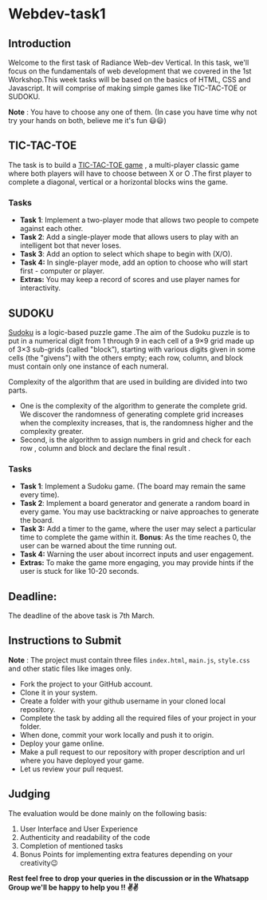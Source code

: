 # Webdev-task1

## Introduction
Welcome to the first task of Radiance Web-dev Vertical. In this task, we'll focus on the fundamentals of web development that we covered in the 1st Workshop.This week tasks will be based on the basics of HTML, CSS and Javascript. It will comprise of making simple games like TIC-TAC-TOE or SUDOKU. 

**Note** : You have to choose any one of them. (In case you have time why not try your hands on both, believe me it's fun 😃😃) 

## TIC-TAC-TOE

The task is to build a [TIC-TAC-TOE game](https://playtictactoe.org/) , a multi-player classic game where both players will have to choose between X or O .The first player to complete a diagonal, vertical or a horizontal blocks wins the game.

### Tasks

- **Task 1**: Implement a two-player mode that allows two people to compete against each other.
- **Task 2**: Add a single-player mode that allows users to play with an intelligent bot that never loses.
- **Task 3**: Add an option to select which shape to begin with (X/O).
- **Task 4:** In single-player mode, add an option to choose who will start first - computer or player.
- **Extras:** You may keep a record of scores and use player names for interactivity.


## SUDOKU

[Sudoku](https://sudoku.com/) is a logic-based puzzle game .The aim of the Sudoku puzzle is to put in a numerical digit from 1 through 9 in each
cell of a 9×9 grid made up of 3×3 sub-grids (called "block”), starting with various digits given in some cells (the "givens") with the others empty; each row, column, and block must contain only one instance of each numeral.

Complexity of the algorithm that are used in building are divided into two parts.
- One is the complexity of the algorithm to generate the complete grid. We discover the randomness of generating complete grid increases when the complexity increases, that is, the randomness higher and the complexity greater.
- Second, is the algorithm to assign numbers in grid and check for each row , column and block and declare the final result .

### Tasks

- **Task 1**: Implement a Sudoku game. (The board may remain the same every time).
- **Task 2**: Implement a board generator and generate a random board in every game. You may use backtracking or naive approaches to generate the board.
- **Task 3:** Add a timer to the game, where the user may select a particular time to complete the game within it. **Bonus**: As the time reaches 0, the user can be warned about the time running out.
- **Task 4:** Warning the user about incorrect inputs and user engagement.
- **Extras:** To make the game more engaging, you may provide hints if the user is stuck for like 10-20 seconds.

## Deadline:
The deadline of the above task is 7th March.

## Instructions to Submit

**Note** : The project must contain three files `index.html`, `main.js`, `style.css` and other static files like images only.

-   Fork the project to your GitHub account.
-   Clone it in your system.
-   Create a folder with your github username in your cloned local repository.
-   Complete the task by adding all the required files of your project in your folder.
-   When done, commit your work locally and push it to origin.
-   Deploy your game online.
-   Make a pull request to our repository with proper description and url where you have deployed your game.
-   Let us review your pull request.

## Judging

The evaluation would be done mainly on the following basis:
1. User Interface and User Experience
2. Authenticity and readability of the code
3. Completion of mentioned tasks
4. Bonus Points for implementing extra features depending on your creativity😉


**Rest feel free to drop your queries in the discussion or in the Whatsapp Group we'll be happy to help you !! ✌✌**
